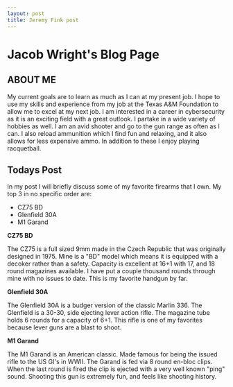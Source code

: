 ```yaml
---
layout: post
title: Jeremy Fink post
---
```

# Jacob Wright's Blog Page

## ABOUT ME

My current goals are to learn as much as I can at my present job. I hope to use my skills and experience from my job at the Texas A&M Foundation to allow me to excel at my next job. 
I am interested in a career in cybersecurity as it is an exciting field with a great outlook. I partake in a wide variety of hobbies as well. 
I am an avid shooter and go to the gun range as often as I can. I also reload ammunition which I find fun and relaxing, and it also allows for less expensive ammo. In addition to these I enjoy playing racquetball.

## Todays Post
In my post I will briefly discuss some of my favorite firearms that I own. My top 3 in no specific order are:

- CZ75 BD 
- Glenfield 30A
- M1 Garand 

**CZ75 BD**

The CZ75 is a full sized 9mm made in the Czech Republic that was originally designed in 1975. Mine is a "BD" model which means it is equipped with a decoker rather than a safety. Capacity is excellent at 16+1 with 17, and 18 round magazines available.  I have put a couple thousand rounds through mine with no issues to date. This is my favorite handgun by far.


**Glenfield 30A**  

The Glenfield 30A is a budger version of the classic Marlin 336. The Glenfield is a 30-30, side ejecting lever action rifle. The magazine tube holds 6 rounds for a capacity of 6+1. This rifle is one of my favorites because lever guns are a blast to shoot. 

**M1 Garand**

The M1 Garand is an American classic. Made famous for being the issued rifle to the US GI's in WWII. The Garand is fed via 8 round en-bloc clips. When the last round is fired the clip is ejected with a very well known "ping" sound. Shooting this gun is extremely fun, and feels like shooting history.
